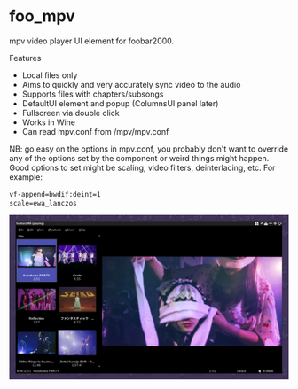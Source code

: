 # foo_mpv
mpv video player UI element for foobar2000.

Features
- Local files only
- Aims to quickly and very accurately sync video to the audio
- Supports files with chapters/subsongs
- DefaultUI element and popup (ColumnsUI panel later)
- Fullscreen via double click
- Works in Wine
- Can read mpv.conf from <Profile Folder>/mpv/mpv.conf

NB: go easy on the options in mpv.conf, you probably don't want to override any of the options set by the component or weird things might happen. Good options to set might be scaling, video filters, deinterlacing, etc. For example:

```
vf-append=bwdif:deint=1
scale=ewa_lanczos
```

<img src="screenshot.png" width="660">
